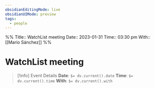 ```yaml
---
obsidianEditingMode: live
obsidianUIMode: preview
tags:
  - people
---
```


%%
Title:: WatchList meeting
Date:: 2023-01-31
Time:: 03:30 pm
With:: [[Mario Sánchez]]
%%

# WatchList meeting

> [!info] Event Details
> **Date**: `$= dv.current().date`
> **Time**: `$= dv.current().time`
> **With**: `$= dv.current().with`

